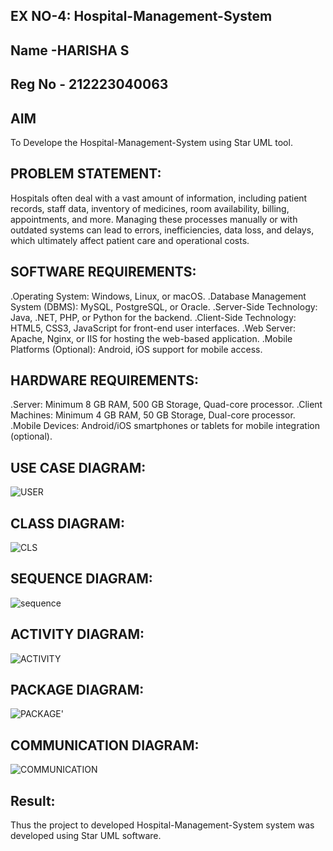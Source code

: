 ## EX NO-4: Hospital-Management-System
## Name -HARISHA S
## Reg No - 212223040063
## AIM
To Develope the Hospital-Management-System using Star UML tool.

## PROBLEM STATEMENT:
Hospitals often deal with a vast amount of information, including patient records, staff data, inventory of medicines, room availability, billing, appointments, and more. Managing these processes manually or with outdated systems can lead to errors, inefficiencies, data loss, and delays, which ultimately affect patient care and operational costs.

## SOFTWARE REQUIREMENTS:
.Operating System: Windows, Linux, or macOS. .Database Management System (DBMS): MySQL, PostgreSQL, or Oracle. .Server-Side Technology: Java, .NET, PHP, or Python for the backend. .Client-Side Technology: HTML5, CSS3, JavaScript for front-end user interfaces. .Web Server: Apache, Nginx, or IIS for hosting the web-based application. .Mobile Platforms (Optional): Android, iOS support for mobile access.

## HARDWARE REQUIREMENTS:
.Server: Minimum 8 GB RAM, 500 GB Storage, Quad-core processor. .Client Machines: Minimum 4 GB RAM, 50 GB Storage, Dual-core processor. .Mobile Devices: Android/iOS smartphones or tablets for mobile integration (optional).

## USE CASE DIAGRAM:
![USER](https://github.com/user-attachments/assets/48c251ca-8b0e-48f6-8ca8-dcd8920218d0)


## CLASS DIAGRAM:
![CLS](https://github.com/user-attachments/assets/00d842a3-759e-4366-80a7-25096fc3906b)


## SEQUENCE DIAGRAM:
![sequence](https://github.com/user-attachments/assets/25c56919-ed53-45ad-bdd0-4e025b656df8)


## ACTIVITY DIAGRAM:
![ACTIVITY](https://github.com/user-attachments/assets/a6effa9c-05d3-49e2-a4c2-3358f1d92ebe)


## PACKAGE DIAGRAM:
![PACKAGE'](https://github.com/user-attachments/assets/dc2f458d-f192-4688-b81b-f4e96620d336)


## COMMUNICATION DIAGRAM:
![COMMUNICATION](https://github.com/user-attachments/assets/f042eed3-8c59-451c-9c62-a25323f52844)


## Result:
Thus the project to developed Hospital-Management-System system was developed using Star UML software.

